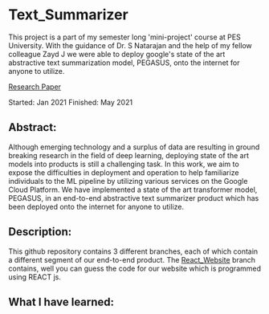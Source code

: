 # Text_Summarizer

This project is a part of my semester long 'mini-project' course at PES University. With the guidance of Dr. S Natarajan and the help of my fellow colleague Zayd J we were able to deploy google's state of the art abstractive text summarization model, PEGASUS, onto the internet for anyone to utilize.

[Research Paper](https://docs.google.com/document/d/1_JBpDAIm8TGt2jCxjqpMoZqW_TU3s77H2RT-eP06HGI/edit?usp=sharing)

Started: Jan 2021
Finished: May 2021

## Abstract: ##

Although emerging technology and a surplus of data are resulting in ground breaking research in the field of deep learning, deploying state of the art models into products is still a challenging task. In this work, we aim to expose the difficulties in deployment and operation to help familiarize individuals to the ML pipeline by utilizing various services on the Google Cloud Platform. We have implemented a state of the art transformer model, PEGASUS, in an end-to-end abstractive text summarizer product which has been deployed onto the internet for anyone to utilize.

## Description: ##

This github repository contains 3 different branches, each of which contain a different segment of our end-to-end product. The [React_Website](https://github.com/Harsh188/Text_Summarizer/tree/React_Website) branch contains, well you can guess the code for our website which is programmed using REACT js. 

## What I have learned: ##

